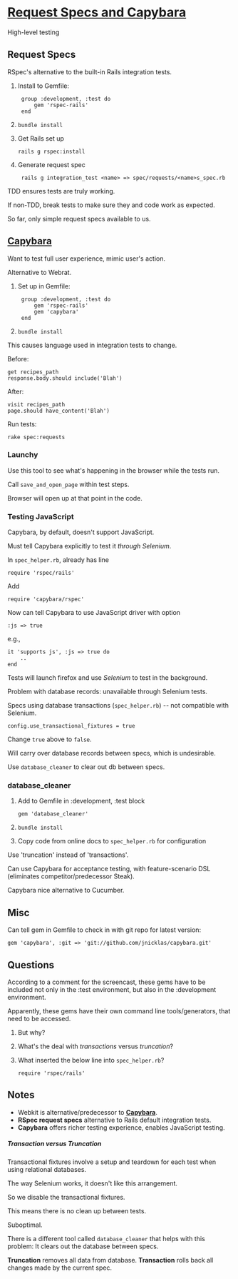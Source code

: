 # [Request Specs and Capybara][1]

High-level testing

## Request Specs

RSpec's alternative to the built-in Rails integration tests.

1. Install to Gemfile:
	
		group :development, :test do
			gem 'rspec-rails'
		end

2. `bundle install`

3. Get Rails set up

    `rails g rspec:install`

4. Generate request spec
		
		rails g integration_test <name> => spec/requests/<name>s_spec.rb

TDD ensures tests are truly working.

If non-TDD, break tests to make sure they and code work as expected.

So far, only simple request specs available to us.

## [Capybara][2]

Want to test full user experience, mimic user's action.

Alternative to Webrat.

1. Set up in Gemfile:

		group :development, :test do
			gem 'rspec-rails'
			gem 'capybara'
		end

2. `bundle install`

This causes language used in integration tests to change.

Before:
	
	get recipes_path
	response.body.should include('Blah')

After:
	
	visit recipes_path
	page.should have_content('Blah')

Run tests:

`rake spec:requests`

### Launchy

Use this tool to see what's happening in the browser while the tests run.

Call `save_and_open_page` within test steps.

Browser will open up at that point in the code.

### Testing JavaScript

Capybara, by default, doesn't support JavaScript.

Must tell Capybara explicitly to test it *through Selenium*.

In `spec_helper.rb`, already has line

`require 'rspec/rails'`

Add

`require 'capybara/rspec'`

Now can tell Capybara to use JavaScript driver with option

`:js => true`

e.g.,

	it 'supports js', :js => true do
		..
	end

Tests will launch firefox and use *Selenium* to test in the background.

Problem with database records: unavailable through Selenium tests.

Specs using database transactions (`spec_helper.rb`) -- not compatible with Selenium.

	config.use_transactional_fixtures = true

Change `true` above to `false`.

Will carry over database records between specs, which is undesirable.

Use `database_cleaner` to clear out db between specs.

### database_cleaner

1. Add to Gemfile in :development, :test block

    `gem 'database_cleaner'`

2. `bundle install`

3. Copy code from online docs to `spec_helper.rb` for configuration

Use 'truncation' instead of 'transactions'.

Can use Capybara for acceptance testing, with feature-scenario DSL (eliminates competitor/predecessor Steak).

Capybara nice alternative to Cucumber.

## Misc

Can tell gem in Gemfile to check in with git repo for latest version:

	gem 'capybara', :git => 'git://github.com/jnicklas/capybara.git'

## Questions

According to a comment for the screencast, these gems have to be included not only in the :test environment, but also in the :development environment.

Apparently, these gems have their own command line tools/generators, that need to be accessed.

1. But why?

2. What's the deal with *transactions* versus *truncation*?

3. What inserted the below line into `spec_helper.rb`?

    `require 'rspec/rails'`

## Notes
* Webkit is alternative/predecessor to **[Capybara][2]**.
* **RSpec request specs** alternative to Rails default integration tests.
* **Capybara** offers richer testing experience, enables JavaScript testing.

##### Transaction versus Truncation

Transactional fixtures involve a setup and teardown for each test when using relational databases.

The way Selenium works, it doesn't like this arrangement.

So we disable the transactional fixtures.

This means there is no clean up between tests.

Suboptimal.

There is a different tool called `database_cleaner` that helps with this problem: It clears out the database between specs.

**Truncation** removes all data from database.  **Transaction** rolls back all changes made by the current spec.


[1]: http://railscasts.com/episodes/257-request-specs-and-capybara
[2]: https://github.com/jnicklas/capybara



